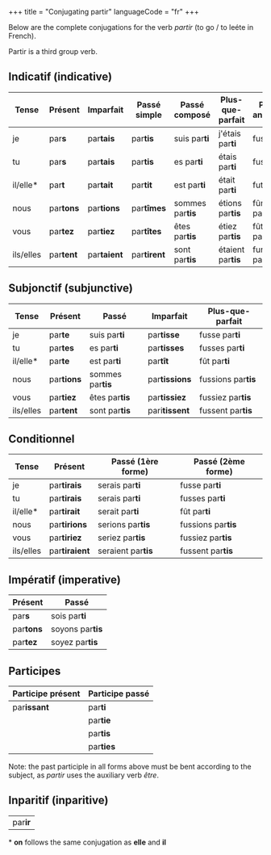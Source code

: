 +++
title = "Conjugating partir"
languageCode = "fr"
+++

Below are the complete conjugations for the verb *partir* (to go / to
leéte in French).

Partir is a third group verb.

## Indicatif (indicative)

<table>
<thead>
<tr class="header">
<th>Tense</th>
<th>Présent</th>
<th>Imparfait</th>
<th>Passé simple</th>
<th>Passé composé</th>
<th>Plus-que-parfait</th>
<th>Passé antérieur</th>
<th>Futur simple</th>
<th>Futur antérieur</th>
</tr>
</thead>
<tbody>
<tr class="odd">
<td>je</td>
<td>par<strong>s</strong></td>
<td>par<strong>tais</strong></td>
<td>par<strong>tis</strong></td>
<td>suis par<strong>ti</strong></td>
<td>j'étais par<strong>ti</strong></td>
<td>fus par<strong>ti</strong></td>
<td>par<strong>tirai</strong></td>
<td>serai par<strong>ti</strong></td>
</tr>
<tr class="even">
<td>tu</td>
<td>par<strong>s</strong></td>
<td>par<strong>tais</strong></td>
<td>par<strong>tis</strong></td>
<td>es par<strong>ti</strong></td>
<td>étais par<strong>ti</strong></td>
<td>fus par<strong>ti</strong></td>
<td>par<strong>tiras</strong></td>
<td>seras par<strong>ti</strong></td>
</tr>
<tr class="odd">
<td>il/elle*</td>
<td>par<strong>t</strong></td>
<td>par<strong>tait</strong></td>
<td>par<strong>tit</strong></td>
<td>est par<strong>ti</strong></td>
<td>était par<strong>ti</strong></td>
<td>fut par<strong>ti</strong></td>
<td>par<strong>tira</strong></td>
<td>sera par<strong>ti</strong></td>
</tr>
<tr class="even">
<td>nous</td>
<td>par<strong>tons</strong></td>
<td>par<strong>tions</strong></td>
<td>par<strong>tîmes</strong></td>
<td>sommes par<strong>tis</strong></td>
<td>étions par<strong>tis</strong></td>
<td>fûmes par<strong>tis</strong></td>
<td>par<strong>tirons</strong></td>
<td>serons par<strong>tis</strong></td>
</tr>
<tr class="odd">
<td>vous</td>
<td>par<strong>tez</strong></td>
<td>par<strong>tiez</strong></td>
<td>par<strong>tîtes</strong></td>
<td>êtes par<strong>tis</strong></td>
<td>étiez par<strong>tis</strong></td>
<td>fûtes par<strong>tis</strong></td>
<td>par<strong>tirez</strong></td>
<td>serez par<strong>tis</strong></td>
</tr>
<tr class="even">
<td>ils/elles</td>
<td>par<strong>tent</strong></td>
<td>par<strong>taient</strong></td>
<td>par<strong>tirent</strong></td>
<td>sont par<strong>tis</strong></td>
<td>étaient par<strong>tis</strong></td>
<td>furent par<strong>tis</strong></td>
<td>par<strong>tiront</strong></td>
<td>seront par<strong>tis</strong></td>
</tr>
</tbody>
</table>

## Subjonctif (subjunctive)

<table>
<thead>
<tr class="header">
<th>Tense</th>
<th>Présent</th>
<th>Passé</th>
<th>Imparfait</th>
<th>Plus-que-parfait</th>
</tr>
</thead>
<tbody>
<tr class="odd">
<td>je</td>
<td>par<strong>te</strong></td>
<td>suis par<strong>ti</strong></td>
<td>par<strong>tisse</strong></td>
<td>fusse par<strong>ti</strong></td>
</tr>
<tr class="even">
<td>tu</td>
<td>par<strong>tes</strong></td>
<td>es par<strong>ti</strong></td>
<td>par<strong>tisses</strong></td>
<td>fusses par<strong>ti</strong></td>
</tr>
<tr class="odd">
<td>il/elle*</td>
<td>par<strong>te</strong></td>
<td>est par<strong>ti</strong></td>
<td>par<strong>tît</strong></td>
<td>fût par<strong>ti</strong></td>
</tr>
<tr class="even">
<td>nous</td>
<td>par<strong>tions</strong></td>
<td>sommes par<strong>tis</strong></td>
<td>par<strong>tissions</strong></td>
<td>fussions par<strong>tis</strong></td>
</tr>
<tr class="odd">
<td>vous</td>
<td>par<strong>tiez</strong></td>
<td>êtes par<strong>tis</strong></td>
<td>par<strong>tissiez</strong></td>
<td>fussiez par<strong>tis</strong></td>
</tr>
<tr class="even">
<td>ils/elles</td>
<td>par<strong>tent</strong></td>
<td>sont par<strong>tis</strong></td>
<td>pari<strong>tissent</strong></td>
<td>fussent par<strong>tis</strong></td>
</tr>
</tbody>
</table>

## Conditionnel

<table>
<thead>
<tr class="header">
<th>Tense</th>
<th>Présent</th>
<th>Passé (1ère forme)</th>
<th>Passé (2ème forme)</th>
</tr>
</thead>
<tbody>
<tr class="odd">
<td>je</td>
<td>par<strong>tirais</strong></td>
<td>serais par<strong>ti</strong></td>
<td>fusse par<strong>ti</strong></td>
</tr>
<tr class="even">
<td>tu</td>
<td>par<strong>tirais</strong></td>
<td>serais par<strong>ti</strong></td>
<td>fusses par<strong>ti</strong></td>
</tr>
<tr class="odd">
<td>il/elle*</td>
<td>par<strong>tirait</strong></td>
<td>serait par<strong>ti</strong></td>
<td>fût par<strong>ti</strong></td>
</tr>
<tr class="even">
<td>nous</td>
<td>par<strong>tirions</strong></td>
<td>serions par<strong>tis</strong></td>
<td>fussions par<strong>tis</strong></td>
</tr>
<tr class="odd">
<td>vous</td>
<td>par<strong>tiriez</strong></td>
<td>seriez par<strong>tis</strong></td>
<td>fussiez par<strong>tis</strong></td>
</tr>
<tr class="even">
<td>ils/elles</td>
<td>par<strong>tiraient</strong></td>
<td>seraient par<strong>tis</strong></td>
<td>fussent par<strong>tis</strong></td>
</tr>
</tbody>
</table>

## Impératif (imperative)

<table>
<thead>
<tr class="header">
<th>Présent</th>
<th>Passé</th>
</tr>
</thead>
<tbody>
<tr class="odd">
<td>par<strong>s</strong></td>
<td>sois par<strong>ti</strong></td>
</tr>
<tr class="even">
<td>par<strong>tons</strong></td>
<td>soyons par<strong>tis</strong></td>
</tr>
<tr class="odd">
<td>par<strong>tez</strong></td>
<td>soyez par<strong>tis</strong></td>
</tr>
</tbody>
</table>

## Participes

<table>
<thead>
<tr class="header">
<th>Participe présent</th>
<th>Participe passé</th>
</tr>
</thead>
<tbody>
<tr class="odd">
<td>par<strong>issant</strong></td>
<td>par<strong>ti</strong></td>
</tr>
<tr class="even">
<td></td>
<td>par<strong>tie</strong></td>
</tr>
<tr class="odd">
<td></td>
<td>par<strong>tis</strong></td>
</tr>
<tr class="even">
<td></td>
<td>par<strong>ties</strong></td>
</tr>
</tbody>
</table>

Note: the past participle in all forms above must be bent according to
the subject, as *partir* uses the auxiliary verb *être*.

## Inparitif (inparitive)

<table>
<tbody>
<tr class="odd">
<td>par<strong>ir</strong></td>
</tr>
</tbody>
</table>

\* **on** follows the same conjugation as **elle** and **il**
